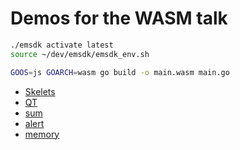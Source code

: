 # Demos for the WASM talk

```bash
./emsdk activate latest
source ~/dev/emsdk/emsdk_env.sh
```

```bash
GOOS=js GOARCH=wasm go build -o main.wasm main.go
```

* [Skelets](http://aws-website-webassemblyskeletalanimation-ffaza.s3-website-us-east-1.amazonaws.com/)
* [QT](http://example.qt.io/qt-webassembly/widgets/richtext/textedit/textedit.html )
* [sum](https://mbebenita.github.io/WasmExplorer/?state=%7B%22options%22%3A%7B%22showGutter%22%3Atrue%2C%22showConsole%22%3Atrue%2C%22showOptions%22%3Atrue%2C%22autoCompile%22%3Atrue%2C%22showLLVM%22%3Afalse%2C%22darkMode%22%3Atrue%2C%22fastMath%22%3Afalse%2C%22noInline%22%3Afalse%2C%22noRTTI%22%3Afalse%2C%22noExceptions%22%3Afalse%2C%22cleanWast%22%3Afalse%2C%22wasmBaseline%22%3Afalse%2C%22dialect%22%3A%22C99%22%2C%22optimizationLevel%22%3A%22s%22%7D%2C%22source%22%3A%22int%20sum(int%20a%2C%20int%20b)%7B%5Cn%20%20return%20a%20%2B%20b%3B%5Cn%7D%22%7D)
* [alert](https://mbebenita.github.io/WasmExplorer/?state=%7B%22options%22%3A%7B%22showGutter%22%3Atrue%2C%22showConsole%22%3Atrue%2C%22showOptions%22%3Atrue%2C%22autoCompile%22%3Atrue%2C%22showLLVM%22%3Afalse%2C%22darkMode%22%3Atrue%2C%22fastMath%22%3Afalse%2C%22noInline%22%3Afalse%2C%22noRTTI%22%3Afalse%2C%22noExceptions%22%3Afalse%2C%22cleanWast%22%3Afalse%2C%22wasmBaseline%22%3Afalse%2C%22dialect%22%3A%22C99%22%2C%22optimizationLevel%22%3A%22s%22%7D%2C%22source%22%3A%22void%20alert(int%20val)%3B%5Cn%5Cnvoid%20sum(int%20a%2C%20int%20b)%7B%5Cn%20%20int%20res%20%3D%20a%20%2B%20b%3B%5Cn%20%20alert(res)%3B%5Cn%7D%22%7D)
* [memory](https://mbebenita.github.io/WasmExplorer/?state=%7B%22options%22%3A%7B%22showGutter%22%3Atrue%2C%22showConsole%22%3Atrue%2C%22showOptions%22%3Atrue%2C%22autoCompile%22%3Atrue%2C%22showLLVM%22%3Afalse%2C%22darkMode%22%3Atrue%2C%22fastMath%22%3Afalse%2C%22noInline%22%3Afalse%2C%22noRTTI%22%3Afalse%2C%22noExceptions%22%3Afalse%2C%22cleanWast%22%3Afalse%2C%22wasmBaseline%22%3Afalse%2C%22dialect%22%3A%22C99%22%2C%22optimizationLevel%22%3A%22s%22%7D%2C%22source%22%3A%22void%20alert(char*%20str)%3B%5Cn%5Cnvoid%20doWork()%7B%5Cn%20%20%20%20alert(%5C%22Hello%20from%20WASM%5C%22)%3B%5Cn%7D%5Cn%22%7D)
